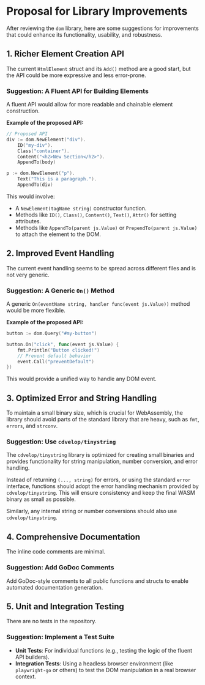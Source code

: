 # Proposal for Library Improvements

After reviewing the `dom` library, here are some suggestions for improvements that could enhance its functionality, usability, and robustness.

## 1. Richer Element Creation API

The current `HtmlElement` struct and its `Add()` method are a good start, but the API could be more expressive and less error-prone.

### Suggestion: A Fluent API for Building Elements

A fluent API would allow for more readable and chainable element construction.

**Example of the proposed API:**

```go
// Proposed API
div := dom.NewElement("div").
    ID("my-div").
    Class("container").
    Content("<h2>New Section</h2>").
    AppendTo(body)

p := dom.NewElement("p").
    Text("This is a paragraph.").
    AppendTo(div)
```

This would involve:
- A `NewElement(tagName string)` constructor function.
- Methods like `ID()`, `Class()`, `Content()`, `Text()`, `Attr()` for setting attributes.
- Methods like `AppendTo(parent js.Value)` or `PrependTo(parent js.Value)` to attach the element to the DOM.

## 2. Improved Event Handling

The current event handling seems to be spread across different files and is not very generic.

### Suggestion: A Generic `On()` Method

A generic `On(eventName string, handler func(event js.Value))` method would be more flexible.

**Example of the proposed API:**

```go
button := dom.Query("#my-button")

button.On("click", func(event js.Value) {
    fmt.Println("Button clicked!")
    // Prevent default behavior
    event.Call("preventDefault")
})
```

This would provide a unified way to handle any DOM event.

## 3. Optimized Error and String Handling

To maintain a small binary size, which is crucial for WebAssembly, the library should avoid parts of the standard library that are heavy, such as `fmt`, `errors`, and `strconv`.

### Suggestion: Use `cdvelop/tinystring`

The `cdvelop/tinystring` library is optimized for creating small binaries and provides functionality for string manipulation, number conversion, and error handling.

Instead of returning `(..., string)` for errors, or using the standard `error` interface, functions should adopt the error handling mechanism provided by `cdvelop/tinystring`. This will ensure consistency and keep the final WASM binary as small as possible.

Similarly, any internal string or number conversions should also use `cdvelop/tinystring`.

## 4. Comprehensive Documentation

The inline code comments are minimal.

### Suggestion: Add GoDoc Comments

Add GoDoc-style comments to all public functions and structs to enable automated documentation generation.

## 5. Unit and Integration Testing

There are no tests in the repository.

### Suggestion: Implement a Test Suite

- **Unit Tests**: For individual functions (e.g., testing the logic of the fluent API builders).
- **Integration Tests**: Using a headless browser environment (like `playwright-go` or others) to test the DOM manipulation in a real browser context.
